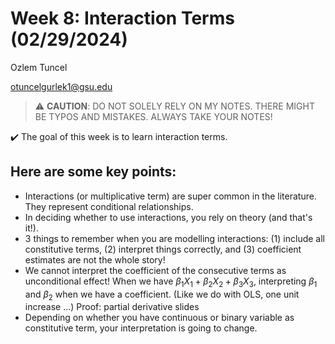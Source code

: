 
# Week 8: Interaction Terms (02/29/2024)
Ozlem Tuncel 

otuncelgurlek1@gsu.edu

> ⚠️ **CAUTION**: DO NOT SOLELY RELY ON MY NOTES. THERE MIGHT BE TYPOS AND MISTAKES. ALWAYS TAKE YOUR NOTES!

✔️ The goal of this week is to learn interaction terms. 

## Here are some key points:
- Interactions (or multiplicative term) are super common in the literature. They represent conditional relationships.
- In deciding whether to use interactions, you rely on theory (and that's it!).
- 3 things to remember when you are modelling interactions: (1) include all constitutive terms, (2) interpret things correctly, and (3) coefficient estimates are not the whole story!
- We cannot interpret the coefficient of the consecutive terms as unconditional effect! When we have $\beta_1 X_1 + \beta_2 X_2 + \beta_3 X_3$, interpreting $\beta_1$ and $\beta_2$ when we have a coefficient. (Like we do with OLS, one unit increase ...) Proof: partial derivative slides
- Depending on whether you have continuous or binary variable as constitutive term, your interpretation is going to change.  
